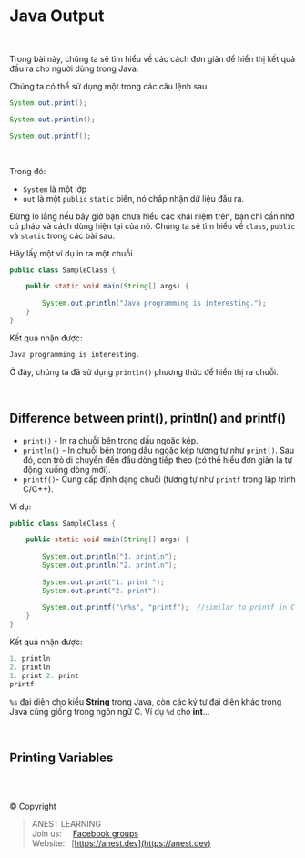 # Java Output

<br />

Trong bài này, chúng ta sẽ tìm hiểu về các cách đơn giản để hiển thị kết quả đầu ra cho người dùng trong Java.

Chúng ta có thể sử dụng một trong các câu lệnh sau:

```java
System.out.print();

System.out.println();

System.out.printf();
```

<br />

Trong đó:
- `System` là một lớp
- `out` là một `public` `static` biến, nó chấp nhận dữ liệu đầu ra.

Đừng lo lắng nếu bây giờ bạn chưa hiểu các khái niệm trên, bạn chỉ cần nhớ cú pháp và cách dùng hiện tại của nó. Chúng ta sẽ tìm hiểu về `class`, `public` và `static` trong các bài sau.

Hãy lấy một ví dụ in ra một chuỗi.
```java
public class SampleClass {

    public static void main(String[] args) {
    	
        System.out.println("Java programming is interesting.");   
    }
}
```
Kết quả nhận được:
```java
Java programming is interesting.
```

Ở đây, chúng ta đã sử dụng `println()` phương thức để hiển thị ra chuỗi.

<br />

## Difference between print(), println() and printf()

- `print()` - In ra chuỗi bên trong dấu ngoặc kép.
- `println()` - In chuỗi bên trong dấu ngoặc kép tương tự như `print()`. Sau đó, con trỏ di chuyển đến đầu dòng tiếp theo (có thể hiểu đơn giản là tự động xuống dòng mới).
- `printf()`- Cung cấp định dạng chuỗi (tương tự như `printf` trong lập trình C/C++).

Ví dụ:
```java
public class SampleClass {

    public static void main(String[] args) {
    	
        System.out.println("1. println");
        System.out.println("2. println");
    	
        System.out.print("1. print ");
        System.out.print("2. print");
        
        System.out.printf("\n%s", "printf");  //similar to printf in C
    }
}
```
Kết quả nhận được:
```java
1. println
2. println
1. print 2. print
printf
```

`%s` đại diện cho kiểu **String** trong Java, còn các ký tự đại diện khác trong Java cũng giống trong ngôn ngữ C. Ví dụ `%d` cho **int**...

<br />

## Printing Variables

<br />

##  

© Copyright
> ANEST LEARNING  
> Join us: &nbsp;&nbsp;&nbsp; [Facebook groups](https://www.facebook.com/groups/anest.learning/)  
> Website: &nbsp; [https://anest.dev](https://anest.dev)  
